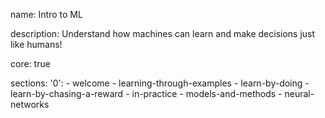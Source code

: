 name: Intro to ML

description: Understand how machines can learn and make decisions just like humans!

core: true

sections:
  '0':
    - welcome
    - learning-through-examples
    - learn-by-doing
    - learn-by-chasing-a-reward
    - in-practice
    - models-and-methods
    - neural-networks
